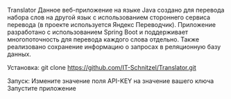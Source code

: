 Translator
Данное веб-приложение на языке Java создано для перевода набора слов на другой язык с использованием стороннего сервиса перевода (в проекте используется Яндекс Переводчик).
Приложение разработано с использованием Spring Boot и поддерживает многопоточность для перевода каждого слова отдельно. 
Также реализовано сохранение информацию о запросах в реляционную базу данных.

Установка: git clone https://github.com/IT-Schnitzel/Translator.git

Запуск:
  Измените значение поля API-KEY на значение вашего ключа
  Запустите приложение
  
